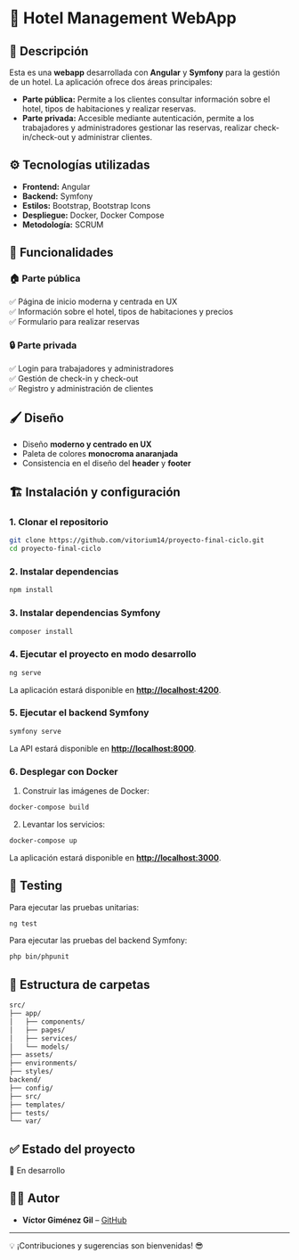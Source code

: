 # 🏨 Hotel Management WebApp

## 📌 Descripción

Esta es una **webapp** desarrollada con **Angular** y **Symfony** para la gestión de un hotel. La aplicación ofrece dos áreas principales:

- **Parte pública:** Permite a los clientes consultar información sobre el hotel, tipos de habitaciones y realizar reservas.
- **Parte privada:** Accesible mediante autenticación, permite a los trabajadores y administradores gestionar las reservas, realizar check-in/check-out y administrar clientes.

## ⚙️ Tecnologías utilizadas

- **Frontend:** Angular
- **Backend:** Symfony
- **Estilos:** Bootstrap, Bootstrap Icons
- **Despliegue:** Docker, Docker Compose
- **Metodología:** SCRUM

## 🎯 Funcionalidades

### 🏠 Parte pública

✅ Página de inicio moderna y centrada en UX  
✅ Información sobre el hotel, tipos de habitaciones y precios  
✅ Formulario para realizar reservas

### 🔒 Parte privada

✅ Login para trabajadores y administradores  
✅ Gestión de check-in y check-out  
✅ Registro y administración de clientes

## 🖌️ Diseño

- Diseño **moderno y centrado en UX**
- Paleta de colores **monocroma anaranjada**
- Consistencia en el diseño del **header** y **footer**

## 🏗️ Instalación y configuración

### 1. **Clonar el repositorio**

```bash
git clone https://github.com/vitorium14/proyecto-final-ciclo.git
cd proyecto-final-ciclo
```

### 2. **Instalar dependencias**

```bash
npm install
```

### 3. **Instalar dependencias Symfony**

```bash
composer install
```

### 4. **Ejecutar el proyecto en modo desarrollo**

```bash
ng serve
```

La aplicación estará disponible en **[http://localhost:4200](http://localhost:4200)**.

### 5. **Ejecutar el backend Symfony**

```bash
symfony serve
```

La API estará disponible en **[http://localhost:8000](http://localhost:8000)**.

### 6. **Desplegar con Docker**

1. Construir las imágenes de Docker:

```bash
docker-compose build
```

2. Levantar los servicios:

```bash
docker-compose up
```

La aplicación estará disponible en **[http://localhost:3000](http://localhost:3000)**.

## 🧪 **Testing**

Para ejecutar las pruebas unitarias:

```bash
ng test
```

Para ejecutar las pruebas del backend Symfony:

```bash
php bin/phpunit
```

## 📂 **Estructura de carpetas**

```bash
src/
├── app/
│   ├── components/
│   ├── pages/
│   ├── services/
│   └── models/
├── assets/
├── environments/
├── styles/
backend/
├── config/
├── src/
├── templates/
├── tests/
└── var/
```

## ✅ **Estado del proyecto**

🚧 En desarrollo

## 👨‍💻 **Autor**

- **Víctor Giménez Gil** – [GitHub](https://github.com/vitorium14)

---

💡 ¡Contribuciones y sugerencias son bienvenidas! 😎
